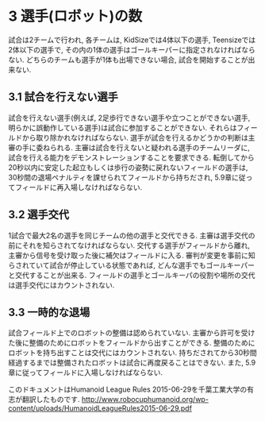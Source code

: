 # 3 選手(ロボット)の数
試合は2チームで行われ, 各チームは, KidSizeでは4体以下の選手, Teensizeでは2体以下の選手で, その内の1体の選手はゴールキーパーに指定されなければならない. どちらのチームも選手が1体も出場できない場合, 試合を開始することが出来ない.

## 3.1 試合を行えない選手
試合を行えない選手(例えば, 2足歩行できない選手や立つことができない選手, 明らかに誤動作している選手)は試合に参加することができない. それらはフィールドから取り除かれなければならない. 選手が試合を行えるかどうかの判断は主審の手に委ねられる. 主審は試合を行えないと疑われる選手のチームリーダに, 試合を行える能力をデモンストレーションすることを要求できる. 転倒してから20秒以内に安定した起立もしくは歩行の姿勢に戻れないフィールドの選手は, 30秒間の退場ペナルティを課せられてフィールドから持ちだされ, 5.9章に従ってフィールドに再入場しなければならない.

## 3.2 選手交代
1試合で最大2名の選手を同じチームの他の選手と交代できる. 主審は選手交代の前にそれを知らされてなければならない. 交代する選手がフィールドから離れ, 主審から信号を受け取った後に補欠はフィールドに入る. 審判が変更を事前に知らされていて試合が停止している状態であれば, どんな選手でもゴールキーパーと交代することが出来る. フィールドの選手とゴールキーパの役割や場所の交代は選手交代にはカウントされない.

## 3.3 一時的な退場
試合フィールド上でのロボットの整備は認められていない. 主審から許可を受けた後に整備のためにロボットをフィールドから出すことができる. 整備のためにロボットを持ち出すことは交代にはカウントされない. 持ちだされてから30秒間経過するまでは整備されたロボットは試合に再度戻ることはできない. また, 5.9章に従ってフィールドに入場しなければならない.

このドキュメントはHumanoid League Rules 2015-06-29を千葉工業大学の有志が翻訳したものです.
<http://www.robocuphumanoid.org/wp-content/uploads/HumanoidLeagueRules2015-06-29.pdf>
